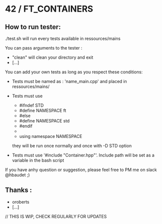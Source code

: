 #	42 / FT_CONTAINERS #

##	How to run tester:

./test.sh will run every tests available in ressources/mains

You can pass arguments to the tester :
- "clean" will clean your directory and exit
- [...]

You can add your own tests as long as you respect these conditions:

- Tests must be named as : 'name_main.cpp' and placed in ressources/mains/
- Tests must use
	* #ifndef STD
	* #define NAMESPACE ft
	* #else
	* #define NAMESPACE std
	* #endif
	*
	* using namespace NAMESPACE

	they will be run once normally and once with -D STD option

- Tests must use '#include "Container.hpp"'. Include path will be set as a variable in the bash script

If you have anhy question or suggestion, please feel free to PM me on slack @hbaudet ;)

## Thanks :
- oroberts
- [...]

// THIS IS WIP, CHECK REGULARLY FOR UPDATES
